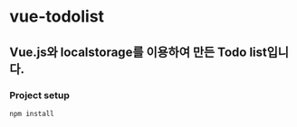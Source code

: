 # vue-todolist

## Vue.js와 localstorage를 이용하여 만든 Todo list입니다.

### Project setup
```
npm install
```
